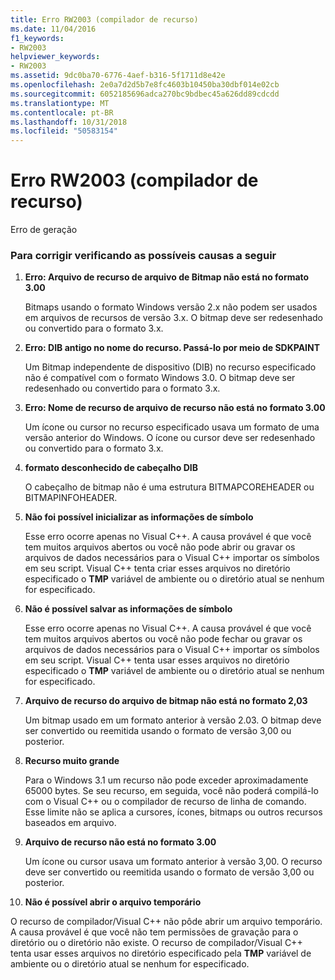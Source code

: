```yaml
---
title: Erro RW2003 (compilador de recurso)
ms.date: 11/04/2016
f1_keywords:
- RW2003
helpviewer_keywords:
- RW2003
ms.assetid: 9dc0ba70-6776-4aef-b316-5f1711d8e42e
ms.openlocfilehash: 2e0a7d2d5b7e8fc4603b10450ba30dbf014e02cb
ms.sourcegitcommit: 6052185696adca270bc9bdbec45a626dd89cdcdd
ms.translationtype: MT
ms.contentlocale: pt-BR
ms.lasthandoff: 10/31/2018
ms.locfileid: "50583154"
---
```

# <a name="resource-compiler-error-rw2003"></a>Erro RW2003 (compilador de recurso)

Erro de geração

### <a name="to-fix-by-checking-the-following-possible-causes"></a>Para corrigir verificando as possíveis causas a seguir

1. **Erro: Arquivo de recurso de arquivo de Bitmap não está no formato 3.00**

   Bitmaps usando o formato Windows versão 2.x não podem ser usados em arquivos de recursos de versão 3.x. O bitmap deve ser redesenhado ou convertido para o formato 3.x.

1. **Erro: DIB antigo no nome do recurso. Passá-lo por meio de SDKPAINT**

   Um Bitmap independente de dispositivo (DIB) no recurso especificado não é compatível com o formato Windows 3.0. O bitmap deve ser redesenhado ou convertido para o formato 3.x.

1. **Erro: Nome de recurso de arquivo de recurso não está no formato 3.00**

   Um ícone ou cursor no recurso especificado usava um formato de uma versão anterior do Windows. O ícone ou cursor deve ser redesenhado ou convertido para o formato 3.x.

1. **formato desconhecido de cabeçalho DIB**

   O cabeçalho de bitmap não é uma estrutura BITMAPCOREHEADER ou BITMAPINFOHEADER.

1. **Não foi possível inicializar as informações de símbolo**

   Esse erro ocorre apenas no Visual C++. A causa provável é que você tem muitos arquivos abertos ou você não pode abrir ou gravar os arquivos de dados necessários para o Visual C++ importar os símbolos em seu script. Visual C++ tenta criar esses arquivos no diretório especificado o **TMP** variável de ambiente ou o diretório atual se nenhum for especificado.

1. **Não é possível salvar as informações de símbolo**

   Esse erro ocorre apenas no Visual C++. A causa provável é que você tem muitos arquivos abertos ou você não pode fechar ou gravar os arquivos de dados necessários para o Visual C++ importar os símbolos em seu script. Visual C++ tenta usar esses arquivos no diretório especificado o **TMP** variável de ambiente ou o diretório atual se nenhum for especificado.

1. **Arquivo de recurso do arquivo de bitmap não está no formato 2,03**

   Um bitmap usado em um formato anterior à versão 2.03. O bitmap deve ser convertido ou reemitida usando o formato de versão 3,00 ou posterior.

1. **Recurso muito grande**

   Para o Windows 3.1 um recurso não pode exceder aproximadamente 65000 bytes. Se seu recurso, em seguida, você não poderá compilá-lo com o Visual C++ ou o compilador de recurso de linha de comando. Esse limite não se aplica a cursores, ícones, bitmaps ou outros recursos baseados em arquivo.

9. **Arquivo de recurso não está no formato 3.00**

   Um ícone ou cursor usava um formato anterior à versão 3,00. O recurso deve ser convertido ou reemitida usando o formato de versão 3,00 ou posterior.

10. **Não é possível abrir o arquivo temporário**

   O recurso de compilador/Visual C++ não pôde abrir um arquivo temporário. A causa provável é que você não tem permissões de gravação para o diretório ou o diretório não existe. O recurso de compilador/Visual C++ tenta usar esses arquivos no diretório especificado pela **TMP** variável de ambiente ou o diretório atual se nenhum for especificado.